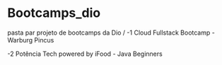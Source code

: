 # Bootcamps_dio
pasta par projeto de bootcamps da Dio /
-1 Cloud Fullstack Bootcamp - Warburg Pincus

-2 Potência Tech powered by iFood - Java Beginners 

